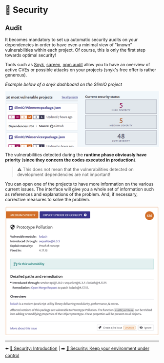 # 🔐 Security

## Audit

It becomes mandatory to set up automatic security audits on your dependencies in order to have even a minimal view of "known" vulnerabilities within each project. Of course, this is only the first step towards optimal security!

Tools such as [Snyk](https://snyk.io/), [sqreen](https://www.sqreen.com/), [npm audit](https://docs.npmjs.com/auditing-package-dependencies-for-security-vulnerabilities) allow you to have an overview of active CVEs or possible attacks on your projects (snyk's free offer is rather generous).

*Example below of a snyk dashboard on the SlimIO project*

<img src="../../../assets/securite/intro.png" alt="Exemple" width="600">

The vulnerabilities detected during the **runtime phase obviously have priority** (**<u>since they concern the codes executed in production</u>**).

> ⚠️ This does not mean that the vulnerabilities detected on development dependencies are not important!

You can open one of the projects to have more information on the various current issues. The interface will give you a whole set of information such as references and explanations of the problem. And, if necessary, corrective measures to solve the problem.

<img src="../../../assets/securite/intro-2.png" alt="Exemple" width="600">

---

⬅️ [🔐 Security: Introduction](./introduction.md) |
➡️ [🔐 Security: Keep your environment under control](./environment.md)
